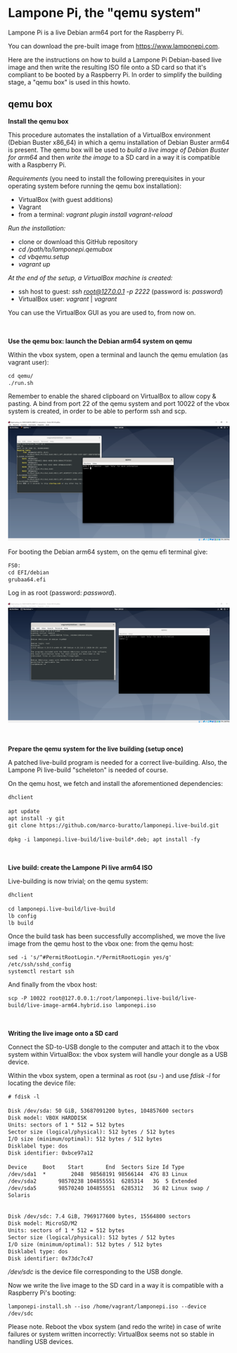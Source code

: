# Lampone Pi, the "qemu system"

Lampone Pi is a live Debian arm64 port for the Raspberry Pi.

You can download the pre-built image from https://www.lamponepi.com.

Here are the instructions on how to build a Lampone Pi Debian-based live image and then write the resulting ISO file onto a SD card so that it's compliant to be booted by a Raspberry Pi. In order to simplify the building stage, a "qemu box" is used in this howto.


## qemu box

**Install the qemu box**

This procedure automates the installation of a VirtualBox environment (Debian Buster x86_64) in which a qemu installation of Debian Buster arm64 is present. The qemu box will be used to *build a live image of Debian Buster for arm64* and then *write the image* to a SD card in a way it is compatible with a Raspberry Pi.

*Requirements* (you need to install the following prerequisites in your operating system before running the qemu box installation):
 - VirtualBox (with guest additions) 
 - Vagrant
 - from a terminal: *vagrant plugin install vagrant-reload*

*Run the installation:*

 - clone or download this GitHub repository 
 - *cd /path/to/lamponepi.qemubox*
 - *cd vbqemu.setup* 
 - *vagrant up*

*At the end of the setup, a VirtualBox machine is created:*
 - ssh host to guest: *ssh root@127.0.0.1 -p 2222* (password is: *password*)
 - VirtualBox user: *vagrant* | *vagrant*

You can use the VirtualBox GUI as you are used to, from now on.



**\
\
Use the qemu box: launch the Debian arm64 system on qemu**

Within the vbox system, open a terminal and launch the qemu emulation (as vagrant user):

    cd qemu/
    ./run.sh 
    
Remember to enable the shared clipboard on VirtualBox to allow copy & pasting. 
A bind from port 22 of the qemu system and port 10022 of the vbox system is created, in order to be able to perform ssh and scp.

![qemu box](vbqemu.setup/img/vnoxqemu.boot.png)

For booting the Debian arm64 system, on the qemu efi terminal give:

    FS0:
    cd EFI/debian
    grubaa64.efi

Log in as root (password: *password*).

![debian arm](vbqemu.setup/img/debian.arm.png)

**\
\
Prepare the qemu system for the live building (setup once)**

A patched live-build program is needed for a correct live-building. Also, the Lampone Pi live-build "scheleton" is needed of course.

On the qemu host, we fetch and install the aforementioned dependencies:

    dhclient
    
    apt update
    apt install -y git
    git clone https://github.com/marco-buratto/lamponepi.live-build.git
    
    dpkg -i lamponepi.live-build/live-build*.deb; apt install -fy

**\
\
Live build: create the Lampone Pi live arm64 ISO**

Live-building is now trivial; on the qemu system:

    dhclient
    
    cd lamponepi.live-build/live-build
    lb config
    lb build
    
Once the build task has been successfully accomplished, we move the live image from the qemu host to the vbox one: from the qemu host:
    
    sed -i 's/^#PermitRootLogin.*/PermitRootLogin yes/g' /etc/ssh/sshd_config 
    systemctl restart ssh
    
And finally from the vbox host:

    scp -P 10022 root@127.0.0.1:/root/lamponepi.live-build/live-build/live-image-arm64.hybrid.iso lamponepi.iso
    
**\
\
Writing the live image onto a SD card**

Connect the SD-to-USB dongle to the computer and attach it to the vbox system within VirtualBox: the vbox system will handle your dongle as a USB device.

Within the vbox system, open a terminal as root (*su -*) and use *fdisk -l* for locating the device file:

    # fdisk -l
    
    Disk /dev/sda: 50 GiB, 53687091200 bytes, 104857600 sectors
    Disk model: VBOX HARDDISK   
    Units: sectors of 1 * 512 = 512 bytes
    Sector size (logical/physical): 512 bytes / 512 bytes
    I/O size (minimum/optimal): 512 bytes / 512 bytes
    Disklabel type: dos
    Disk identifier: 0xbce97a12

    Device     Boot    Start       End  Sectors Size Id Type
    /dev/sda1  *        2048  98568191 98566144  47G 83 Linux
    /dev/sda2       98570238 104855551  6285314   3G  5 Extended
    /dev/sda5       98570240 104855551  6285312   3G 82 Linux swap / Solaris


    Disk /dev/sdc: 7.4 GiB, 7969177600 bytes, 15564800 sectors
    Disk model: MicroSD/M2      
    Units: sectors of 1 * 512 = 512 bytes
    Sector size (logical/physical): 512 bytes / 512 bytes
    I/O size (minimum/optimal): 512 bytes / 512 bytes
    Disklabel type: dos
    Disk identifier: 0x73dc7c47

*/dev/sdc* is the device file corresponding to the USB dongle.

Now we write the live image to the SD card in a way it is compatible with a Raspberry Pi's booting:

    lamponepi-install.sh --iso /home/vagrant/lamponepi.iso --device /dev/sdc
    
Please note. Reboot the vbox system (and redo the write) in case of write failures or system written incorrectly: VirtualBox seems not so stable in handling USB devices.    
